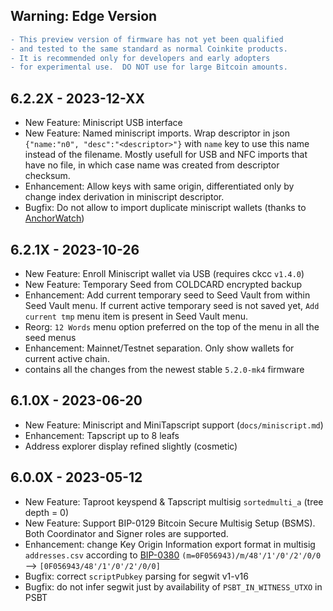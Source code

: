 ## Warning: Edge Version

```diff
- This preview version of firmware has not yet been qualified
- and tested to the same standard as normal Coinkite products.
- It is recommended only for developers and early adopters
- for experimental use.  DO NOT use for large Bitcoin amounts.
```

## 6.2.2X - 2023-12-XX

- New Feature: Miniscript USB interface
- New Feature: Named miniscript imports. Wrap descriptor in json `{"name:"n0", "desc":"<descriptor>"}`
  with `name` key to use this name instead of the filename. Mostly usefull for USB and NFC
  imports that have no file, in which case name was created from descriptor checksum.
- Enhancement: Allow keys with same origin, differentiated only by change index derivation
  in miniscript descriptor.
- Bugfix: Do not allow to import duplicate miniscript wallets (thanks to [AnchorWatch](https://www.anchorwatch.com/))

## 6.2.1X - 2023-10-26

- New Feature: Enroll Miniscript wallet via USB (requires ckcc `v1.4.0`)
- New Feature: Temporary Seed from COLDCARD encrypted backup
- Enhancement: Add current temporary seed to Seed Vault from within Seed Vault menu.
  If current active temporary seed is not saved yet, `Add current tmp` menu item is 
  present in Seed Vault menu.
- Reorg: `12 Words` menu option preferred on the top of the menu in all the seed menus
- Enhancement: Mainnet/Testnet separation. Only show wallets for current active chain.
- contains all the changes from the newest stable `5.2.0-mk4` firmware

## 6.1.0X - 2023-06-20

- New Feature: Miniscript and MiniTapscript support (`docs/miniscript.md`)
- Enhancement: Tapscript up to 8 leafs
- Address explorer display refined slightly (cosmetic)

## 6.0.0X - 2023-05-12

- New Feature: Taproot keyspend & Tapscript multisig `sortedmulti_a` (tree depth = 0)
- New Feature: Support BIP-0129 Bitcoin Secure Multisig Setup (BSMS).
  Both Coordinator and Signer roles are supported.
- Enhancement: change Key Origin Information export format in multisig `addresses.csv` according to [BIP-0380](https://github.com/bitcoin/bips/blob/master/bip-0380.mediawiki#key-expressions)
  `(m=0F056943)/m/48'/1'/0'/2'/0/0` --> `[0F056943/48'/1'/0'/2'/0/0]`
- Bugfix: correct `scriptPubkey` parsing for segwit v1-v16
- Bugfix: do not infer segwit just by availability of `PSBT_IN_WITNESS_UTXO` in PSBT



